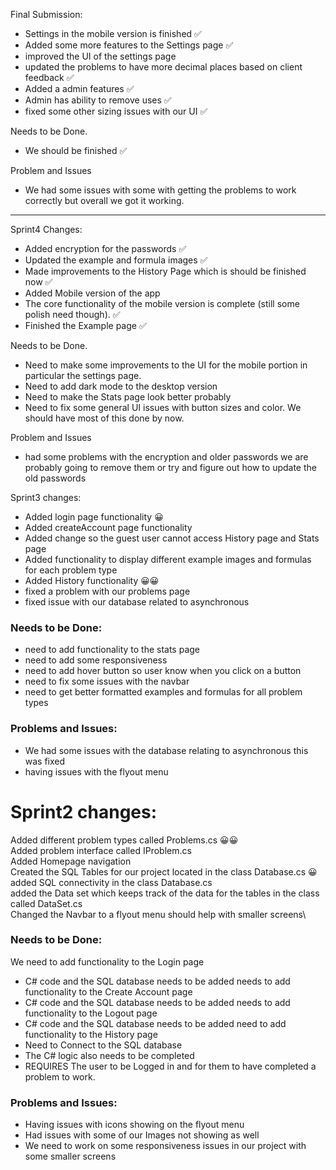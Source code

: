 Final Submission:
- Settings in the mobile version is finished  ✅
- Added some more features to the Settings page ✅
- improved the UI of the settings page
- updated the problems to have more decimal places based on client feedback ✅
- Added a admin features ✅
- Admin has ability to remove uses ✅
- fixed some other sizing issues with our UI ✅
  
Needs to be Done.
- We should be finished ✅

Problem and Issues
- We had some issues with some with getting the problems to work correctly but overall we got it working.

----------------------------------------------------------------------------------------------------------

Sprint4 Changes:
- Added encryption for the passwords ✅
- Updated the example and formula images ✅
- Made improvements to the History Page which is should be finished now ✅
- Added Mobile version of the app
- The core functionality of the mobile version is complete (still some polish need though). ✅
- Finished the Example page ✅

Needs to be Done.
- Need to make some improvements to the UI for the mobile portion in particular the settings page.
- Need to add dark mode to the desktop version
- Need to make the Stats page look better probably
- Need to fix some general UI issues with button sizes and color. We should have most of this done by now.

Problem and Issues
- had some problems with the encryption and older passwords we are probably going to remove them or try and figure out how to update the old passwords

Sprint3 changes:
- Added login page functionality 😀
- Added createAccount page functionality
- Added change so the guest user cannot access History page and Stats page
- Added functionality to display different example images and formulas for each problem type
- Added History functionality 😀😀
- fixed a problem with our problems page
- fixed issue with our database related to asynchronous

### Needs to be Done:
- need to add functionality to the stats page
- need to add some responsiveness
- need to add hover button so user know when you click on a button
- need to fix some issues with the navbar
- need to get better formatted examples and formulas for all problem types

### Problems and Issues:
- We had some issues with the database relating to asynchronous this was fixed
- having issues with the flyout menu



# Sprint2 changes:
Added different problem types called Problems.cs 😀😀 \
Added problem interface called IProblem.cs \
Added Homepage navigation\
Created the SQL Tables for our project located in the class Database.cs 😀 \
added SQL connectivity in the class Database.cs\
added the Data set which keeps track of the data for the tables in the class called DataSet.cs\
Changed the Navbar to a flyout menu should help with smaller screens\  

### Needs to be Done:
We need to add functionality to the Login page
  - C# code and the SQL database needs to be added
needs to add functionality to the Create Account page
  - C# code and the SQL database needs to be added
needs to add functionality to the Logout page
  - C# code and the SQL database needs to be added
need to add functionality to the History page
  - Need to Connect to the SQL database
  - The C# logic also needs to be completed
  - REQUIRES The user to be Logged in and for them to have completed a problem to work.

### Problems and Issues:
  - Having issues with icons showing on the flyout menu
  - Had issues with some of our Images not showing as well
  - We need to work on some responsiveness issues in our project with some smaller screens
